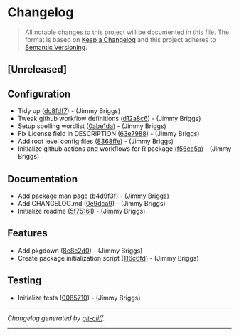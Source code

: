 # Changelog

> All notable changes to this project will be documented in this file. The format is based on
[Keep a Changelog](http://keepachangelog.com/) and this project adheres to
[Semantic Versioning](http://semver.org/).

## [Unreleased]

## Configuration

- Tidy up ([dc8fdf7](https://github.com/jimbrig/gmhleasr/commit/dc8fdf7e82802945dc878bd9b25fca3d54ed6b93))  - (Jimmy Briggs)
- Tweak github workflow definitions ([d12a8c6](https://github.com/jimbrig/gmhleasr/commit/d12a8c68096f7a72b00b5b14a04eaae10252a788))  - (Jimmy Briggs)
- Setup spelling wordlist ([0abe1da](https://github.com/jimbrig/gmhleasr/commit/0abe1da018645a4183147e4b31a75c9b87ae38c9))  - (Jimmy Briggs)
- Fix License field in DESCRIPTION ([63e7988](https://github.com/jimbrig/gmhleasr/commit/63e79880f703d4119af5bd6a4e74277d984f69bc))  - (Jimmy Briggs)
- Add root level config files ([8368ffe](https://github.com/jimbrig/gmhleasr/commit/8368ffe10b1ab8c2ee21e2aa3c5f1c5ee4f6022f))  - (Jimmy Briggs)
- Initialize github actions and workflows for R package ([f56ea5a](https://github.com/jimbrig/gmhleasr/commit/f56ea5af57201b12445d0e24b95480745b589945))  - (Jimmy Briggs)

## Documentation

- Add package man page ([b4d9f3f](https://github.com/jimbrig/gmhleasr/commit/b4d9f3f0974a13b8b11a55aeaa9348039130de5a))  - (Jimmy Briggs)
- Add CHANGELOG.md ([0e9dca9](https://github.com/jimbrig/gmhleasr/commit/0e9dca9c8f386be9265f0f08145426948aa76be7))  - (Jimmy Briggs)
- Initialize readme ([5f75161](https://github.com/jimbrig/gmhleasr/commit/5f75161557d2a74f407ce4f9078f366f5f7c31f0))  - (Jimmy Briggs)

## Features

- Add pkgdown ([8e8c2d0](https://github.com/jimbrig/gmhleasr/commit/8e8c2d05764f39b746c4c6f03f5d535a19f1e09d))  - (Jimmy Briggs)
- Create package initialization script ([116c6fd](https://github.com/jimbrig/gmhleasr/commit/116c6fdc2db9042b75debe02196582b21b6851c5))  - (Jimmy Briggs)

## Testing

- Initialize tests ([0085710](https://github.com/jimbrig/gmhleasr/commit/0085710a63f37e367289f2d6e662f1752505cb3b))  - (Jimmy Briggs)

***
*Changelog generated by [git-cliff](https://github.com/orhun/git-cliff).*
***

